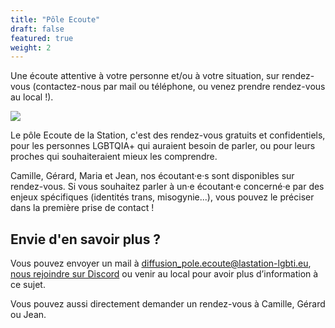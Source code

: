 ```yaml
---
title: "Pôle Ecoute"
draft: false
featured: true
weight: 2
---
```


Une écoute attentive à votre personne et/ou à votre situation, sur rendez-vous (contactez-nous par mail ou téléphone, ou venez prendre rendez-vous au local !).

![](/images/undraw_conversation_h12g.svg)


Le pôle Ecoute de la Station, c'est des rendez-vous gratuits et confidentiels, pour les personnes LGBTQIA+ qui auraient besoin de parler, ou pour leurs proches qui souhaiteraient mieux les comprendre.

Camille, Gérard, Maria et Jean, nos écoutant·e·s sont disponibles sur rendez-vous. Si vous souhaitez parler à un·e écoutant·e concerné·e par des enjeux spécifiques (identités trans, misogynie...), vous pouvez le préciser dans la première prise de contact !

## Envie d'en savoir plus ? 

Vous pouvez envoyer un mail à diffusion_pole.ecoute@lastation-lgbti.eu, [nous rejoindre sur Discord](https://discord.gg/hMjAqkVDRh) ou venir au local pour avoir plus d’information à ce sujet.

Vous pouvez aussi directement demander un rendez-vous à Camille, Gérard ou Jean.
